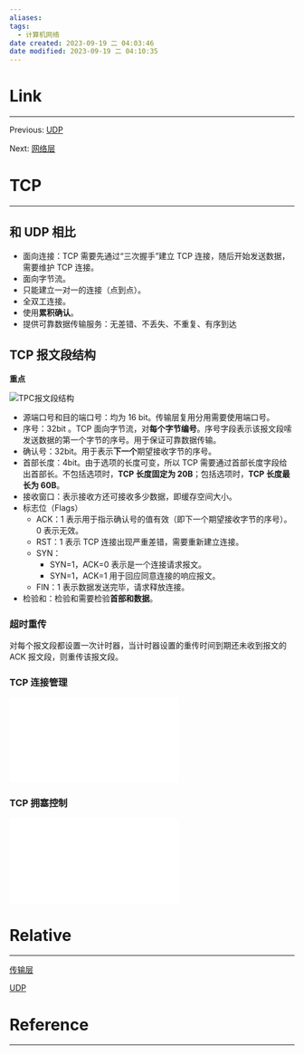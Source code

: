 ```yaml
---
aliases:
tags:
  - 计算机网络
date created: 2023-09-19 二 04:03:46
date modified: 2023-09-19 二 04:10:35
---
```


# Link

---

Previous: [UDP](UDP.md)

Next: [网络层](网络层.md)

# TCP

---

## 和 UDP 相比

- 面向连接：TCP 需要先通过“三次握手”建立 TCP 连接，随后开始发送数据，需要维护 TCP 连接。
- 面向字节流。
- 只能建立一对一的连接（点到点）。
- 全双工连接。
- 使用**累积确认**。
- 提供可靠数据传输服务：无差错、不丢失、不重复、有序到达

## **TCP 报文段结构**

**重点**

![TPC报文段结构](TPC报文段结构.png)

- 源端口号和目的端口号：均为 16 bit。传输层复用分用需要使用端口号。
- 序号：32bit 。TCP 面向字节流，对**每个字节编号**。序号字段表示该报文段嗦发送数据的第一个字节的序号。用于保证可靠数据传输。
- 确认号：32bit。用于表示**下一个**期望接收字节的序号。
- 首部长度：4bit。由于选项的长度可变，所以 TCP 需要通过首部长度字段给出首部长。不包括选项时，**TCP 长度固定为 20B**；包括选项时，**TCP 长度最长为 60B**。
- 接收窗口：表示接收方还可接收多少数据，即缓存空间大小。
- 标志位（Flags）
  - ACK：1 表示用于指示确认号的值有效（即下一个期望接收字节的序号）。0 表示无效。
  - RST：1 表示 TCP 连接出现严重差错，需要重新建立连接。
  - SYN：
    - SYN=1，ACK=0 表示是一个连接请求报文。
    - SYN=1，ACK=1 用于回应同意连接的响应报文。
  - FIN：1 表示数据发送完毕，请求释放连接。
- 检验和：检验和需要检验**首部和数据**。

### 超时重传

对每个报文段都设置一次计时器，当计时器设置的重传时间到期还未收到报文的 ACK 报文段，则重传该报文段。

### **TCP 连接管理**

![TCP连接管理](TCP连接管理.md)

### **TCP 拥塞控制**

![TCP拥塞控制](TCP拥塞控制.md)

# Relative

---

[传输层](传输层.md)

[UDP](UDP.md)

# Reference

---
